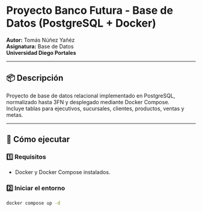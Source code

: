 # Proyecto Banco Futura - Base de Datos (PostgreSQL + Docker)

**Autor:** Tomás Núñez Yañéz  
**Asignatura:** Base de Datos  
**Universidad Diego Portales**

---

## 📦 Descripción

Proyecto de base de datos relacional implementado en PostgreSQL, normalizado hasta 3FN y desplegado mediante Docker Compose.  
Incluye tablas para ejecutivos, sucursales, clientes, productos, ventas y metas.

---

## 🚀 Cómo ejecutar

### 1️⃣ Requisitos
- Docker y Docker Compose instalados.

### 2️⃣ Iniciar el entorno
```bash
docker compose up -d
